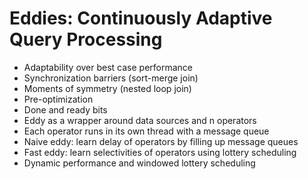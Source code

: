 # Eddies: Continuously Adaptive Query Processing
- Adaptability over best case performance
- Synchronization barriers (sort-merge join)
- Moments of symmetry (nested loop join)
- Pre-optimization
- Done and ready bits
- Eddy as a wrapper around data sources and n operators
- Each operator runs in its own thread with a message queue
- Naive eddy: learn delay of operators by filling up message queues
- Fast eddy: learn selectivities of operators using lottery scheduling
- Dynamic performance and windowed lottery scheduling

